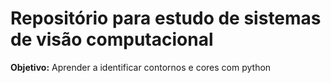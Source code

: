 # Repositório para estudo de sistemas de visão computacional

**Objetivo:** Aprender a identificar contornos e cores com python
